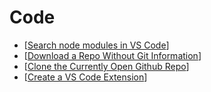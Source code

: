 # Code

- [[Search node modules in VS Code]]
- [[Download a Repo Without Git Information]]
- [[Clone the Currently Open Github Repo]]
- [[Create a VS Code Extension]]

[//begin]: # "Autogenerated link references for markdown compatibility"
[Search node modules in VS Code]: search-node-modules-in-vs-code "Search Node Modules in VS Code"
[Download a Repo Without Git Information]: download-a-repo-without-git-information "Download a Repo Without Git Information"
[Clone the Currently Open Github Repo]: clone-the-currently-open-github-repo "Clone the Currently Open Github Repo"
[Create a VS Code Extension]: create-a-vs-code-extension "Create a VS Code Extension"
[//end]: # "Autogenerated link references"
